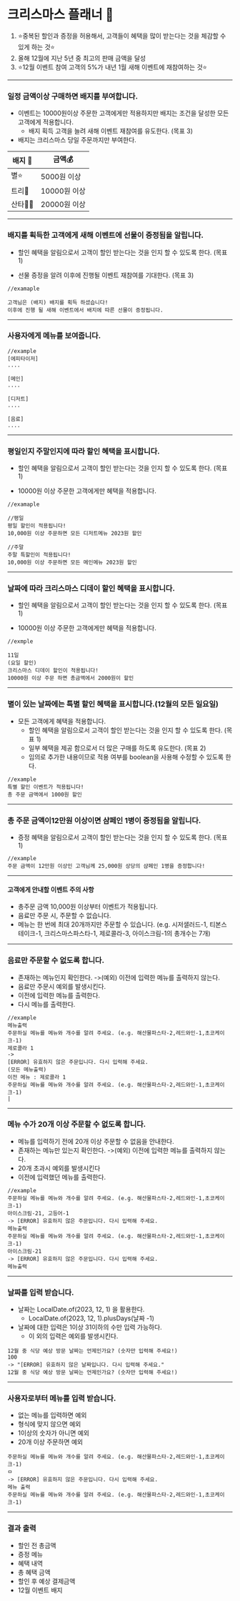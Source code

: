 # 크리스마스 플래너 🎄

1. ⭐️중복된 할인과 증정을 허용해서, 고객들이 혜택을 많이 받는다는 것을 체감할 수 있게 하는 것⭐
2. 올해 12월에 지난 5년 중 최고의 판매 금액을 달성
3. ⭐️12월 이벤트 참여 고객의 5%가 내년 1월 새해 이벤트에 재참여하는 것⭐️


----
### 일정 금액이상 구매하면 배지를 부여합니다.

- 이벤트는 10000원이상 주문한 고객에게만 적용하지만 배지는 조건을 달성한 모든 고객에게 적용합니다.
    - 배지 획득 고객을 늘려 새해 이벤트 재참여를 유도한다. (목표 3)
- 배지는 크리스마스 당일 주문까지만 부여한다.

| 배지 👑  | 금액💰      |
|--------|-----------|
| 별⭐️    | 5000원 이상  |
| 트리🎄   | 10000원 이상 |
| 산타🎅🏻 | 20000원 이상 |
----

### 배지를 획득한 고객에게 새해 이벤트에 선물이 증정됨을 알립니다.
- 할인 혜택을 알림으로서 고객이 할인 받는다는 것을 인지 할 수 있도록 한다. (목표 1)

- 선물 증정을 알려 이후에 진행될 이벤트 재참여를 기대한다. (목표 3)

```
//examaple

고객님은 (배지) 배지를 획득 하셨습니다!
이후에 진행 될 새해 이벤트에서 배지에 따른 선물이 증정됩니다.
```
----

### 사용자에게 메뉴를 보여줍니다.

```
//example
[에피타이저]
....

[메인]
....

[디저트]
....

[음료]
....
```

----

### 평일인지 주말인지에 따라 할인 혜택을 표시합니다.
- 할인 혜택을 알림으로서 고객이 할인 받는다는 것을 인지 할 수 있도록 한다. (목표 1)

- 10000원 이상 주문한 고객에게만 혜택을 적용합니다.
```
//examaple

//평일
평일 할인이 적용됩니다!
10,000원 이상 주문하면 모든 디저트메뉴 2023원 할인

//주말
주말 특할인이 적용됩니다!
10,000원 이상 주문하면 모든 메인메뉴 2023원 할인
```

----
### 날짜에 따라 크리스마스 디데이 할인 혜택을 표시합니다.
- 할인 혜택을 알림으로서 고객이 할인 받는다는 것을 인지 할 수 있도록 한다. (목표 1)

- 10000원 이상 주문한 고객에게만 혜택을 적용합니다.

```
//exmple

11일
(요일 할인)
크리스마스 디데이 할인이 적용됩니다!
10000원 이상 주문 하면 총금액에서 2000원이 할인
```

----

### 별이 있는 날짜에는 특별 할인 혜택을 표시합니다.(12월의 모든 일요일)

- 모든 고객에게 혜택을 적용합니다.
  - 할인 혜택을 알림으로서 고객이 할인 받는다는 것을 인지 할 수 있도록 한다. (목표 1)
  - 일부 혜택을 제공 함으로서 더 많은 구매를 하도록 유도한다. (목표 2)
  - 임의로 추가한 내용이므로 적용 여부를 boolean을 사용해 수정할 수 있도록 한다.

```
//example
특별 할인 이벤트가 적용됩니다!
총 주문 금액에서 1000원 할인
```
----
### 총 주문 금액이12만원 이상이면 샴페인 1병이 증정됨을 알립니다.
- 증정 혜택을 알림으로서 고객이 할인 받는다는 것을 인지 할 수 있도록 한다. (목표 1)

```
//example
주문 금액이 12만원 이상인 고객님께 25,000원 상당의 샴페인 1병을 증정합니다!
```
----
#### 고객에게 안내할 이벤트 주의 사항
- 총주문 금액 10,000원 이상부터 이벤트가 적용됩니다.
- 음료만 주문 시, 주문할 수 없습니다.
- 메뉴는 한 번에 최대 20개까지만 주문할 수 있습니다.
  (e.g. 시저샐러드-1, 티본스테이크-1, 크리스마스파스타-1, 제로콜라-3, 아이스크림-1의 총개수는 7개)
----
### 음료만 주문할 수 없도록 합니다.
- 존재하는 메뉴인지 확인한다. ->(예외) 이전에 입력한 메뉴를 출력하지 않는다.
- 음료만 주문시 예외를 발생시킨다.
- 이전에 입력한 메뉴를 출력한다.
- 다시 메뉴를 출력한다.
```
//example
메뉴출력
주문하실 메뉴를 메뉴와 개수를 알려 주세요. (e.g. 해산물파스타-2,레드와인-1,초코케이크-1)
제로콜라 1
->
[ERROR] 유효하지 않은 주문입니다. 다시 입력해 주세요.
(모든 메뉴출력)
이전 메뉴 : 제로콜라 1
주문하실 메뉴를 메뉴와 개수를 알려 주세요. (e.g. 해산물파스타-2,레드와인-1,초코케이크-1)
|
```
----
### 메뉴 수가 20개 이상 주문할 수 없도록 합니다.
- 메뉴를 입력하기 전에 20개 이상 주문할 수 없음을 안내한다.
- 존재하는 메뉴만 있는지 확인한다. ->(예외)  이전에 입력한 메뉴를 출력하지 않는다.
- 20개 초과시 예외를 발생시킨다
- 이전에 입력했던 메뉴를 출력한다.
```
//example
주문하실 메뉴를 메뉴와 개수를 알려 주세요. (e.g. 해산물파스타-2,레드와인-1,초코케이크-1)
아이스크림-21, 고등어-1
-> [ERROR] 유효하지 않은 주문입니다. 다시 입력해 주세요.
메뉴출력
주문하실 메뉴를 메뉴와 개수를 알려 주세요. (e.g. 해산물파스타-2,레드와인-1,초코케이크-1)
아이스크림-21
-> [ERROR] 유효하지 않은 주문입니다. 다시 입력해 주세요.
메뉴출력
```
----
### 날짜를 입력 받습니다.
- 날짜는 LocalDate.of(2023, 12, 1) 을 활용한다.
  - LocalDate.of(2023, 12, 1).plusDays(날짜 -1)
- 날짜에 대한 입력은 1이상 31이하의 수만 입력 가능하다.
  - 이 외의 입력은 예외를 발생시킨다.
```
12월 중 식당 예상 방문 날짜는 언제인가요? (숫자만 입력해 주세요!)
100
-> "[ERROR] 유효하지 않은 날짜입니다. 다시 입력해 주세요."
12월 중 식당 예상 방문 날짜는 언제인가요? (숫자만 입력해 주세요!)
```
---
### 사용자로부터 메뉴를 입력 받습니다.
- 없는 메뉴를 입력하면 예외
- 형식에 맞지 않으면 예외
- 1이상의 숫자가 아니면 예외
- 20개 이상 주문하면 예외
```
주문하실 메뉴를 메뉴와 개수를 알려 주세요. (e.g. 해산물파스타-2,레드와인-1,초코케이크-1)
ㅁ
-> [ERROR] 유효하지 않은 주문입니다. 다시 입력해 주세요.
메뉴 출력
주문하실 메뉴를 메뉴와 개수를 알려 주세요. (e.g. 해산물파스타-2,레드와인-1,초코케이크-1)

```
---
### 결과 출력
- 할인 전 총금액
- 증정 메뉴 
- 혜택 내역
- 총 혜택 금액
- 할인 후 예상 결제금액
- 12월 이벤트 배지



